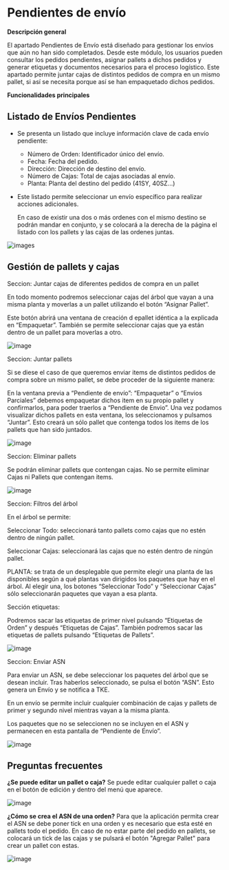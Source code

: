 # Pendientes de envío

**Descripción general**

El apartado Pendientes de Envío está diseñado para gestionar los envíos que aún no han sido completados. Desde este módulo, los usuarios pueden consultar los pedidos pendientes, asignar pallets a dichos pedidos y generar etiquetas y documentos necesarios para el proceso logístico. Este apartado permite juntar cajas de distintos pedidos de compra en un mismo pallet, si así se necesita porque así se han empaquetado dichos pedidos. 

**Funcionalidades principales**

## Listado de Envíos Pendientes

- Se presenta un listado que incluye información clave de cada envío pendiente:

   - Número de Orden: Identificador único del envío.
   - Fecha: Fecha del pedido.
   - Dirección: Dirección de destino del envío.
   - Número de Cajas: Total de cajas asociadas al envío.
   - Planta: Planta del destino del pedido (41SY, 40SZ...)

- Este listado permite seleccionar un envío específico para realizar acciones adicionales.

  En caso de existir una dos o más ordenes con el mismo destino se podrán mandar en conjunto, y se colocará a la derecha de la página el listado con los pallets y las cajas de las ordenes juntas.

![images](images/img-tke/cap-pendEnvio-lista.png)

## Gestión de pallets y cajas

Seccion: Juntar cajas de diferentes pedidos de compra en un pallet 

En todo momento podremos seleccionar cajas del árbol que vayan a una misma planta y moverlas a un pallet utilizando el botón “Asignar Pallet”. 

Este botón abrirá una ventana de creación d epallet idéntica a la explicada en “Empaquetar”. También se permite seleccionar cajas que ya están dentro de un pallet para moverlas a otro. 

![image](images/img-tke/cap-pendEnvio-asignar.png)

Seccion: Juntar pallets 

Si se diese el caso de que queremos enviar items de distintos pedidos de compra sobre un mismo pallet, se debe proceder de la siguiente manera: 

En la ventana previa a “Pendiente de envío”: “Empaquetar” o “Envios Parciales” debemos empaquetar dichos item en su propio pallet y confirmarlos, para poder traerlos a “Pendiente de Envio”. 
Una vez podamos visualizar dichos pallets en esta ventana, los seleccionamos y pulsamos “Juntar”. Esto creará un sólo pallet que contenga todos los items de los pallets que han sido juntados. 

![image](images/img-tke/cap-pendEnvio-juntarPallets.png)

Seccion: Eliminar pallets 

Se podrán eliminar pallets que contengan cajas. No se permite eliminar Cajas ni Pallets que contengan items. 

![image](images/img-tke/cap-pendEnvio-eliminar.png)

Seccion: Filtros del árbol 

En el árbol se permite: 

 Seleccionar Todo: seleccionará tanto pallets como cajas que no estén dentro de ningún pallet. 

Seleccionar Cajas: seleccionará las cajas que no estén dentro de ningún pallet. 

PLANTA: se trata de un desplegable que permite elegir una planta de las disponibles según a qué plantas van dirigidos los paquetes que hay en el árbol. Al elegir una, los botones “Seleccionar Todo” y “Seleccionar Cajas” sólo seleccionarán paquetes que vayan a esa planta. 

Sección etiquetas: 

Podremos sacar las etiquetas de primer nivel pulsando “Etiquetas de Orden” y después “Etiquetas de Cajas”. También podremos sacar las etiquetas de pallets pulsando “Etiquetas de Pallets”. 

![image](images/img-tke/cap-pendEnvio-etiquetas.png)

Seccion: Enviar ASN 

Para enviar un ASN, se debe seleccionar los paquetes del árbol que se desean incluir. Tras haberlos seleccionado, se pulsa el botón “ASN”. Esto genera un Envío y se notifica a TKE. 

En un envío se permite incluir cualquier combinación de cajas y pallets de primer y segundo nivel mientras vayan a la misma planta. 

Los paquetes que no se seleccionen no se incluyen en el ASN y permanecen en esta pantalla de “Pendiente de Envío”. 

![image](images/img-tke/cap-pendEnvio-asn.png)

## Preguntas frecuentes

<b>¿Se puede editar un pallet o caja?</b>
Se puede editar cualquier pallet o caja en el botón de edición y dentro del menú que aparece.

![image](images/createPalletEnvy.png)

<b>¿Cómo se crea el ASN de una orden?</b>
Para que la aplicación permita crear el ASN se debe poner tick en una orden y es necesario que esta esté en pallets todo el pedido. En caso de no estar parte del pedido en pallets, se colocará un tick de las cajas y se pulsará el botón "Agregar Pallet" para crear un pallet con estas.

![image](images/optionsEnvy.png)